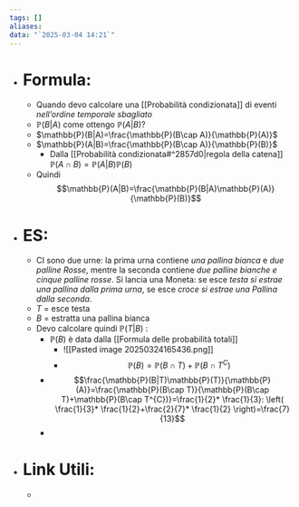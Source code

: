 ```yaml
---
tags: []
aliases: 
data: "`2025-03-04 14:21`"
---
```

- # Formula:
	- Quando devo calcolare una [[Probabilità condizionata]] di eventi _nell’ordine temporale sbagliato_
	- $\mathbb{P}(B|A)$ come ottengo $\mathbb{P}(A|B)$?
	- $\mathbb{P}(B|A)=\frac{\mathbb{P}(B\cap A)}{\mathbb{P}(A)}$ 
	- $\mathbb{P}(A|B)=\frac{\mathbb{P}(B\cap A)}{\mathbb{P}(B)}$
		- Dalla [[Probabilità condizionata#^2857d0|regola della catena]] $\mathbb{P}(A\cap B)=\mathbb{P}(A|B)\mathbb{P}(B)$
	- Quindi $$\mathbb{P}(A|B)=\frac{\mathbb{P}(B|A)\mathbb{P}(A)}{\mathbb{P}(B)}$$
- # ES:
	- CI sono due urne: la prima urna contiene _una pallina bianca_ e _due palline Rosse_, mentre la seconda contiene _due palline bianche e cinque palline rosse_. Si lancia una Moneta: se esce _testa si estrae una pallina dalla prima urna_, se esce _croce si estrae una Pallina dalla seconda_.
	- $T$ = esce testa 
	- $B$ = estratta una pallina bianca
	- Devo calcolare quindi $\mathbb{P}(T|B)$ :
		- $\mathbb{P}(B)$ è data dalla [[Formula delle probabilità totali]] 
			- ![[Pasted image 20250324165436.png]]
			- $$\mathbb{P}(B)=\mathbb{P}(B\cap T)+\mathbb{P}(B\cap T^{C})$$
		- $$\frac{\mathbb{P}(B|T)\mathbb{P}(T)}{\mathbb{P}(A)}=\frac{\mathbb{P}(B\cap T)}{\mathbb{P}(B\cap T)+\mathbb{P}(B\cap T^{C})}=\frac{1}{2}* \frac{1}{3}: \left( \frac{1}{3}* \frac{1}{2}+\frac{2}{7}* \frac{1}{2} \right)=\frac{7}{13}$$
		- 
- # Link Utili:
	- 